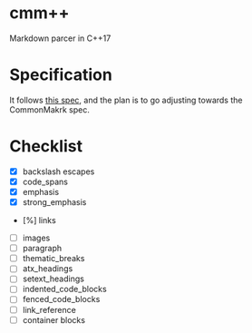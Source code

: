 cmm++
============

Markdown parcer in C++17

Specification
=============

It follows [this spec](specification.md), and the plan is to go adjusting
towards the CommonMakrk spec.

Checklist
=========

* [X] backslash escapes
* [X] code_spans
* [X] emphasis
* [X] strong_emphasis
* [%] links
* [ ] images
* [ ] paragraph
* [ ] thematic_breaks
* [ ] atx_headings
* [ ] setext_headings
* [ ] indented_code_blocks
* [ ] fenced_code_blocks
* [ ] link_reference
* [ ] container blocks
